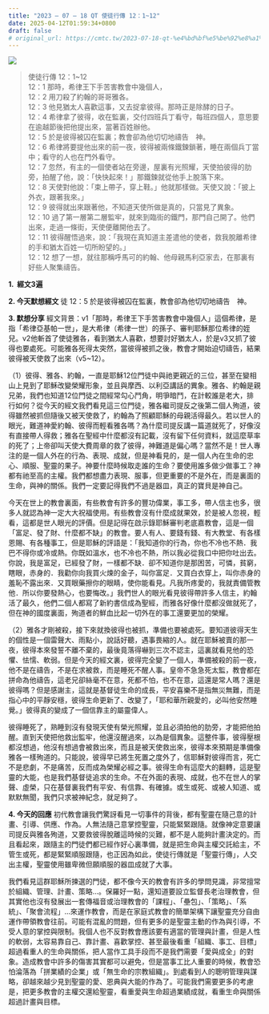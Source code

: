 ```yaml
---
title: "2023 – 07 – 18 QT 使徒行傳 12：1~12"
date: 2025-04-12T01:59:34+0800
draft: false
# original_url: https://cmtc.tw/2023-07-18-qt-%e4%bd%bf%e5%be%92%e8%a1%8c%e5%82%b3-12%ef%bc%9a112
---
```


![](/images/qt.jpg)
> 使徒行傳 12：1\~12  
> 12：1 那時，希律王下手苦害教會中幾個人，  
> 12：2 用刀殺了約翰的哥哥雅各。  
> 12：3 他見猶太人喜歡這事，又去捉拿彼得。那時正是除酵的日子。  
> 12：4 希律拿了彼得，收在監裏，交付四班兵丁看守，每班四個人，意思要在逾越節後把他提出來，當著百姓辦他。  
> 12：5 於是彼得被囚在監裏；教會卻為他切切地禱告　神。  
> 12：6 希律將要提他出來的前一夜，彼得被兩條鐵鍊鎖著，睡在兩個兵丁當中；看守的人也在門外看守。  
> 12：7 忽然，有主的一個使者站在旁邊，屋裏有光照耀，天使拍彼得的肋旁，拍醒了他，說：「快快起來！」那鐵鍊就從他手上脫落下來。  
> 12：8 天使對他說：「束上帶子，穿上鞋。」他就那樣做。天使又說：「披上外衣，跟著我來。」  
> 12：9 彼得就出來跟著他，不知道天使所做是真的，只當見了異象。  
> 12：10 過了第一層第二層監牢，就來到臨街的鐵門，那門自己開了。他們出來，走過一條街，天使便離開他去了。  
> 12：11 彼得醒悟過來，說：「我現在真知道主差遣他的使者，救我脫離希律的手和猶太百姓一切所盼望的。」  
> 12：12 想了一想，就往那稱呼馬可的約翰、他母親馬利亞家去，在那裏有好些人聚集禱告。

**1.  經文3遍**

**2. 今天默想經文**
徒 12：5 於是彼得被囚在監裏，教會卻為他切切地禱告　神。

**3. 默想分享**
經文背景：v1「那時，希律王下手苦害教會中幾個人」這個希律，是指「希律亞基帕一世」，是大希律（希律一世）的孫子、審判耶穌那位希律的姪兒。v2他斬首了使徒雅各，看到猶太人喜歡，想要討好猶太人，於是v3又抓了彼得也要處死。可能雅各死得太突然，當彼得被抓之後，教會才開始迫切禱告，結果彼得被天使救了出來（v5\~12）。

（1）彼得、雅各、約翰，一直是耶穌12位門徒中與祂更親近的三位，甚至在變相山上見到了耶穌改變榮耀形象，並且與摩西、以利亞講話的異象。雅各、約翰是親兄弟，我們也知道12位門徒之間經常勾心鬥角，明爭暗鬥，在計較誰是老大，排行如何？從今天的經文我們看見這三位門徒，雅各繼司提反之後第二個人殉道，彼得雖然被抓但隨後又被天使救了，約翰為了照顧耶穌的母親活得最久。若以世人的眼光，難道神愛約翰、彼得而輕看雅各嗎？為什麼司提反講一篇道就死了，好像沒有直接帶人得救；雅各在聖經中什麼都沒有記載，沒有留下任何資料，就這麼草率的死了；上帝卻叫天使大費周章的救了彼得，神難道是偏心嗎？當然不是！世人專注的是一個人外在的行為、表現、成就，但是神看見的，是一個人內在生命的忠心、順服、聖靈的果子。神要什麼時候取走誰的生命？要使用誰多做少做事工？神都有祂至高的主權。我們都想盡力表現、服事，但更重要的不是外在，而是裏面的生命，與神的關係。我們一定要記得我們不過是器皿，真正的寶貝是神自己。

今天在世上的教會裏面，有些教會有許多的豐功偉業，事工多，帶人信主也多，很多人就認為神一定大大祝福使用。有些教會沒有什麼成就果效，於是被人忽視，輕看，這都是世人眼光的評價。但是記得在啟示錄耶穌審判老底嘉教會，這是一個「富足、發了財、什麼都不缺」的教會。要人有人、要錢有錢、有大教堂、有各樣恩賜、有各種事工，但是耶穌的評語是：「我知道你的行為，你也不冷也不熱．我巴不得你或冷或熱。你既如溫水，也不冷也不熱，所以我必從我口中把你吐出去。你說，我是富足，已經發了財，一樣都不缺．卻不知道你是那困苦，可憐，貧窮，瞎眼，赤身的．我勸你向我買火煉的金子，叫你富足．又買白衣穿上，叫你赤身的羞恥不露出來．又買眼藥擦你的眼睛，使你能看見。凡我所疼愛的，我就責備管教他．所以你要發熱心，也要悔改。」我們世人的眼光看見彼得帶許多人信主，約翰活了最久，他們二個人都寫了新約書信成為聖經，而雅各好像什麼都沒做就死了，但在神的國度裏面，殉道者的鮮血比起一切外在的事工還要更加的榮耀。

（2）雅各才剛被殺，接下來就換彼得也被抓，準備也要被處死。要知道彼得天生的個性是一個雷聲大、雨點小，說話好聽，遇事畏縮的人。就在耶穌被賣的那一夜，彼得本來發誓不離不棄的，最後竟落得嚇到三次不認主，這裏就看見他的恐懼、怯懦、軟弱。但是今天的經文裏，彼得完全變了一個人，準備被殺的前一夜，他不是在禱告，不是在求被救，而是睡死不醒人事。皇帝不急急死太監，教會都在拼命為他禱告，這老兄卻絲毫不在意，死都不怕，也不在意，這還是常人嗎？還是彼得嗎？但是感謝主，這就是基督徒生命的成長，平安喜樂不是指無災無難，而是指心中的平靜安穩，彼得生命更新了、改變了，「耶和華所親愛的，必叫他安然睡覺。」彼得真的變成了一個信靠主的屬靈偉人。

彼得睡死了，熟睡到沒有發現天使有榮光照耀，並且必須拍他的肋旁，才能把他拍醒。直到天使把他救出監牢，他還沒醒過來，以為是個異象。這整件事，彼得壓根都沒想過，他沒有想過會被救出來，而且是被天使救出來，彼得本來預期是準備像雅各一樣殉道的。只能說，彼得早已將生死置之度外了，信耶穌對彼得而言，死亡不是悲劇，不是痛苦，反而成為榮耀必經之事。彼得生命有這麼大的翻轉，這是聖靈的大能，也是我們基督徒追求的生命。不在外面的表現、成就，也不在世人的掌聲、虛榮，只在基督裏我們有平安、有信靠、有確據。或生或死、或被人知道、或默默無聞，我們只求被神紀念，就足夠了。

**4. 今天的回應**
初代教會讓我們驚訝看見一切事件的背後，都有聖靈在隨己意的計畫、引導、供應、作為。人無法隨己意掌控聖靈，只能緊緊跟隨。就像神定意要讓司提反與雅各殉道，又要救彼得脫離這時候的災難，都不是人能夠計畫決定的。而且看起來，跟隨主的門徒們都已經作好心裏準備，就是把生命與主權交託給主，不管生或死，都是緊緊順服跟隨，也正因為如此，使徒行傳就是「聖靈行傳」，人交出主權，聖靈使用雖卑微但願順服的器皿成就了大事。

我們看見這群耶穌所揀選的門徒，都不像今天的教會有許多的學問見識，非常擅常於組織、管理、計畫、策略…。保羅好一點，還知道要設立監督長老治理教會，但其實他也沒有發展出一套傳福音或治理教會的「課程」、「壘包」、「策略」、「系統」、「聚會流程」…來運作教會，而是在家庭式教會的簡單架構下讓聖靈充分自由運作帶領教會往前。可能有混亂的問題，但有更多的是聖靈主動的作為與引導，不受人意的掌控與限制。我個人也不反對教會應該要有適當的管理與計畫，但是人性的軟弱，太容易靠自己、靠計畫、喜歡掌控、甚至最後看重「組織、事工、目標」超過看重人的生命與關係，把人當作工具手段而不是我們需要「愛與成全」的對象。造成教會中許多的傷害其實都可以避免，但是當事工比人重要的時候，教會恐怕淪落為「拼業績的企業」或「無生命的宗教組織」。到處看到人的聰明管理與謀略，卻越來越少見到聖靈的愛、恩典與大能的作為了。可能我們需要更多的考慮是，把更多教會的主權交還給聖靈，看重愛與生命超過業績成就，看重生命與關係超過計畫與目標。
